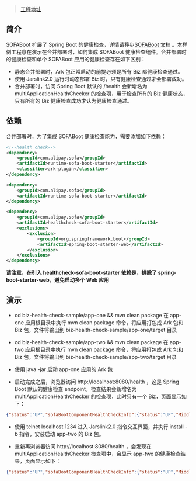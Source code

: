 > [工程地址](https://github.com/alipay/sofa-jarslink/tree/master/sofa-jarslink-samples/biz-health-check-sample)

## 简介
SOFABoot 扩展了 Spring Boot 的健康检查，详情请移步[SOFABoot 文档](../HealthCheck) 。本样例工程意在演示在合并部署时，如何集成 SOFABoot 健康检查组件。合并部署时的健康检查和单个 SOFABoot 应用的健康检查存在如下区别：
+ 静态合并部署时，Ark 包正常启动的前提必须是所有 Biz 都健康检查通过。
+ 使用 Jarslink2.0 运行时动态部署 Biz 时，只有健康检查通过才会部署成功。
+ 合并部署时，访问 Spring Boot 默认的 /health 会新增名为 multiApplicationHealthChecker 的检查项，用于检查所有的 Biz 健康状态，只有所有的 Biz 健康检查成功才认为健康检查通过。

## 依赖
合并部署时，为了集成 SOFABoot 健康检查能力，需要添加如下依赖：
```xml
<!--health check-->
<dependency>
    <groupId>com.alipay.sofa</groupId>
    <artifactId>runtime-sofa-boot-starter</artifactId>
    <classifier>ark-plugin</classifier>
</dependency>

<dependency>
    <groupId>com.alipay.sofa</groupId>
    <artifactId>runtime-sofa-boot-starter</artifactId>
</dependency>

<dependency>
    <groupId>com.alipay.sofa</groupId>
    <artifactId>healthcheck-sofa-boot-starter</artifactId>
    <exclusions>
        <exclusion>
            <groupId>org.springframework.boot</groupId>
            <artifactId>spring-boot-starter-web</artifactId>
        </exclusion>
    </exclusions>
</dependency>
```

**请注意，在引入 healthcheck-sofa-boot-starter 依赖是，排除了 spring-boot-starter-web，避免启动多个 Web 应用**

## 演示
+ cd biz-health-check-sample/app-one && mvn clean package
在 app-one 应用根目录中执行 mvn clean package 命令，将应用打包成 Ark 包和 Biz 包，文件将输出到 biz-health-check-sample/app-one/target 目录

+ cd biz-health-check-sample/app-two && mvn clean package
在 app-two 应用根目录中执行 mvn clean package 命令，将应用打包成 Ark 包和 Biz 包，文件将输出到 biz-health-check-sample/app-two/target 目录

+ 使用 java -jar 启动 app-one 应用的 Ark 包

+ 启动完成之后，浏览器访问 http://localhost:8080/health ，这是 Spring Boot 默认的健康检查 endpoint，检查结果会新增名为 multiApplicationHealthChecker 的检查项，此时只有一个 Biz，页面显示如下：
```json
{"status":"UP","sofaBootComponentHealthCheckInfo":{"status":"UP","Middleware":{"RUNTIME-COMPONENT":{"status":"UP"}}},"springContextHealthCheckInfo":{"status":"UP"},"multiApplicationHealthChecker":{"status":"UP","Biz: app-one:1.0.0 health check":"passed"},"diskSpace":{"status":"UP","total":249769230336,"free":124531359744,"threshold":10485760}}
```

+ 使用 telnet localhost 1234 进入 Jarslink2.0 指令交互界面，并执行 install -b 指令，安装启动 app-two 的 Biz 包。

+ 重新再浏览器访问 http://localhost:8080/health ，会发现在 multiApplicationHealthChecker 检查项中，会显示 app-two 的健康检查结果，页面显示如下：
```json
{"status":"UP","sofaBootComponentHealthCheckInfo":{"status":"UP","Middleware":{"RUNTIME-COMPONENT":{"status":"UP"}}},"springContextHealthCheckInfo":{"status":"UP"},"multiApplicationHealthChecker":{"status":"UP","Biz: app-one:1.0.0 health check":"passed","Biz: app-two:1.0.0 health check":"passed"},"diskSpace":{"status":"UP","total":249769230336,"free":124521283584,"threshold":10485760}}
```